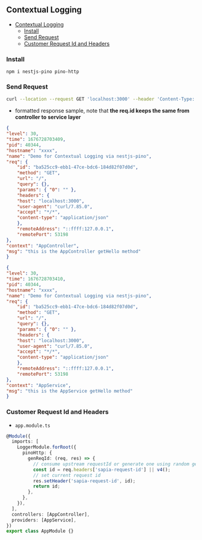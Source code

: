 ## Contextual Logging

- [Contextual Logging](#contextual-logging)
  - [Install](#install)
  - [Send Request](#send-request)
  - [Customer Request Id and Headers](#customer-request-id-and-headers)



### Install
```
npm i nestjs-pino pino-http
```



### Send Request
```sh
curl --location --request GET 'localhost:3000' --header 'Content-Type: application/json'
```

- formatted response sample, note that **the req.id keeps the same from controller to service layer**
```json
{
"level": 30,
"time": 1676728703409,
"pid": 40344,
"hostname": "xxxx",
"name": "Demo for Contextual Logging via nestjs-pino",
"req": {
    "id": "ba525cc9-ebb1-47ce-bdc6-184d82f07d0d",
    "method": "GET",
    "url": "/",
    "query": {},
    "params": { "0": "" },
    "headers": {
    "host": "localhost:3000",
    "user-agent": "curl/7.85.0",
    "accept": "*/*",
    "content-type": "application/json"
    },
    "remoteAddress": "::ffff:127.0.0.1",
    "remotePort": 53198
},
"context": "AppController",
"msg": "this is the AppController getHello method"
}

{
"level": 30,
"time": 1676728703410,
"pid": 40344,
"hostname": "xxxx",
"name": "Demo for Contextual Logging via nestjs-pino",
"req": {
    "id": "ba525cc9-ebb1-47ce-bdc6-184d82f07d0d",
    "method": "GET",
    "url": "/",
    "query": {},
    "params": { "0": "" },
    "headers": {
    "host": "localhost:3000",
    "user-agent": "curl/7.85.0",
    "accept": "*/*",
    "content-type": "application/json"
    },
    "remoteAddress": "::ffff:127.0.0.1",
    "remotePort": 53198
},
"context": "AppService",
"msg": "this is the AppService getHello method"
}
```


### Customer Request Id and Headers
- `app.module.ts`
```typescript
@Module({
  imports: [
    LoggerModule.forRoot({
      pinoHttp: {
        genReqId: (req, res) => {
          // consume upstream requestId or generate one using random generator
          const id = req.headers['sapia-request-id'] || v4();
          // set current request id
          res.setHeader('sapia-request-id', id);
          return id;
        },
      },
    }),
  ],
  controllers: [AppController],
  providers: [AppService],
})
export class AppModule {}
```